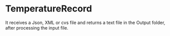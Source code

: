 # TemperatureRecord
It receives a Json, XML or cvs file and returns a text file in the Output folder, after processing the input file.
